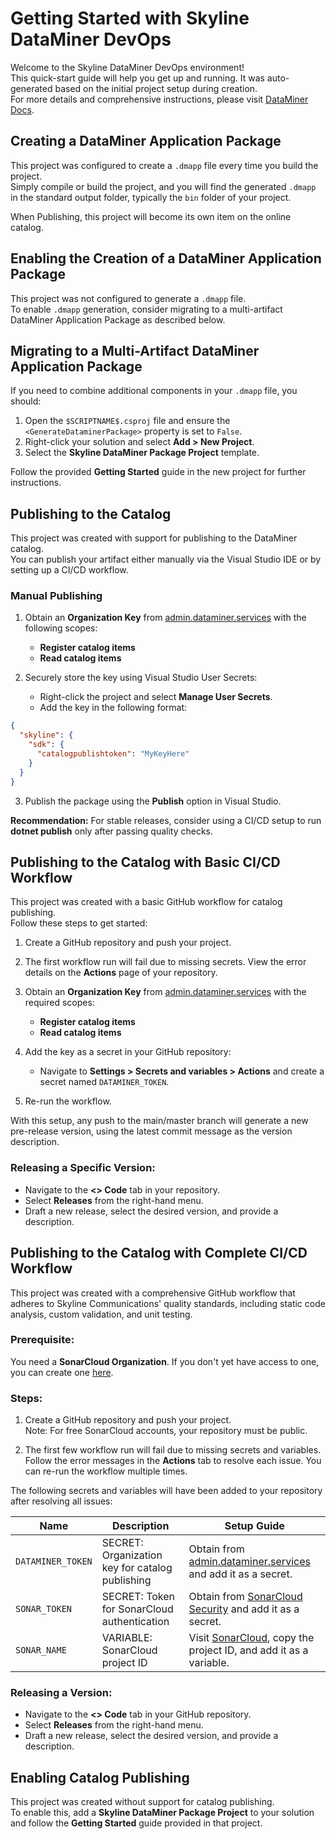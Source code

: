 # Getting Started with Skyline DataMiner DevOps

Welcome to the Skyline DataMiner DevOps environment!  
This quick-start guide will help you get up and running. It was auto-generated based on the initial project setup during creation.  
For more details and comprehensive instructions, please visit [DataMiner Docs](https://docs.dataminer.services/).

<!--#if (CreateDataMinerPackage)-->
## Creating a DataMiner Application Package

This project was configured to create a `.dmapp` file every time you build the project.  
Simply compile or build the project, and you will find the generated `.dmapp` in the standard output folder, typically the `bin` folder of your project.

When Publishing, this project will become its own item on the online catalog.

<!--#else-->
## Enabling the Creation of a DataMiner Application Package

This project was not configured to generate a `.dmapp` file.  
To enable `.dmapp` generation, consider migrating to a multi-artifact DataMiner Application Package as described below.

<!--#endif-->
## Migrating to a Multi-Artifact DataMiner Application Package

If you need to combine additional components in your `.dmapp` file, you should:

1. Open the `$SCRIPTNAME$.csproj` file and ensure the `<GenerateDataminerPackage>` property is set to `False`.
2. Right-click your solution and select **Add > New Project**.
3. Select the **Skyline DataMiner Package Project** template.

Follow the provided **Getting Started** guide in the new project for further instructions.

<!--#if (IsCatalogNoCICD)-->
## Publishing to the Catalog

This project was created with support for publishing to the DataMiner catalog.  
You can publish your artifact either manually via the Visual Studio IDE or by setting up a CI/CD workflow.

### Manual Publishing

1. Obtain an **Organization Key** from [admin.dataminer.services](https://admin.dataminer.services/) with the following scopes:
   - **Register catalog items**
   - **Read catalog items**
   
2. Securely store the key using Visual Studio User Secrets:
   - Right-click the project and select **Manage User Secrets**.
   - Add the key in the following format:

```json
{
  "skyline": {
    "sdk": {
      "catalogpublishtoken": "MyKeyHere"
    }
  }
}
```

3. Publish the package using the **Publish** option in Visual Studio.

**Recommendation:** For stable releases, consider using a CI/CD setup to run **dotnet publish** only after passing quality checks.

<!--#elseif (IsCatalogBasicCICD)-->
## Publishing to the Catalog with Basic CI/CD Workflow

This project was created with a basic GitHub workflow for catalog publishing.  
Follow these steps to get started:

1. Create a GitHub repository and push your project.
2. The first workflow run will fail due to missing secrets. View the error details on the **Actions** page of your repository.
3. Obtain an **Organization Key** from [admin.dataminer.services](https://admin.dataminer.services/) with the required scopes:
   - **Register catalog items**
   - **Read catalog items**

4. Add the key as a secret in your GitHub repository:
   - Navigate to **Settings > Secrets and variables > Actions** and create a secret named `DATAMINER_TOKEN`.
5. Re-run the workflow.

With this setup, any push to the main/master branch will generate a new pre-release version, using the latest commit message as the version description.

### Releasing a Specific Version:
- Navigate to the **<> Code** tab in your repository.
- Select **Releases** from the right-hand menu.
- Draft a new release, select the desired version, and provide a description.

<!--#elseif (IsCatalogCompleteCICD)-->

## Publishing to the Catalog with Complete CI/CD Workflow

This project was created with a comprehensive GitHub workflow that adheres to Skyline Communications' quality standards, including static code analysis, custom validation, and unit testing.

### Prerequisite:  
You need a **SonarCloud Organization**. If you don't yet have access to one, you can create one [here](https://sonarcloud.io/create-organization).

### Steps:
1. Create a GitHub repository and push your project.  
   Note: For free SonarCloud accounts, your repository must be public.

2. The first few workflow run will fail due to missing secrets and variables. Follow the error messages in the **Actions** tab to resolve each issue. You can re-run the workflow multiple times.

The following secrets and variables will have been added to your repository after resolving all issues:

| Name            | Description                                        | Setup Guide                                                                                 |
|-----------------|----------------------------------------------------|---------------------------------------------------------------------------------------------|
| `DATAMINER_TOKEN` | SECRET: Organization key for catalog publishing           | Obtain from [admin.dataminer.services](https://admin.dataminer.services/) and add it as a secret. |
| `SONAR_TOKEN`    | SECRET: Token for SonarCloud authentication               | Obtain from [SonarCloud Security](https://sonarcloud.io/account/security) and add it as a secret.  |
| `SONAR_NAME`     | VARIABLE: SonarCloud project ID                             | Visit [SonarCloud](https://sonarcloud.io/projects/create), copy the project ID, and add it as a variable. |

### Releasing a Version:
- Navigate to the **<> Code** tab in your GitHub repository.
- Select **Releases** from the right-hand menu.
- Draft a new release, select the desired version, and provide a description.

<!--#else-->
## Enabling Catalog Publishing

This project was created without support for catalog publishing.  
To enable this, add a **Skyline DataMiner Package Project** to your solution and follow the **Getting Started** guide provided in that project.

<!--#endif-->